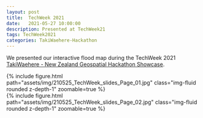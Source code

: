 ```yaml
---
layout: post
title:  TechWeek 2021
date:   2021-05-27 10:00:00
description: Presented at TechWeek21
tags: TechWeek2021
categories: TakiWaehere-Hackathon
---
```

We presented our interactive flood map during the TechWeek 2021 <a href="https://2021.techweek.co.nz/whats-on/2021/takiwaehere-new-zealand-geospatial-hackathon-showcase-299/index.html">TakiWaehere - New Zealand Geospatial Hackathon Showcase</a>.

<div class="row mt-3">
    <div class="col-sm mt-3 mt-md-0">
        {% include figure.html path="assets/img/210525_TechWeek_slides_Page_01.jpg" class="img-fluid rounded z-depth-1" zoomable=true %}
    </div>
    <div class="col-sm mt-3 mt-md-0">
        {% include figure.html path="assets/img/210525_TechWeek_slides_Page_02.jpg" class="img-fluid rounded z-depth-1" zoomable=true %}
    </div>
</div>
